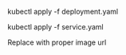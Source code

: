 

kubectl apply -f deployment.yaml

kubectl apply -f service.yaml

Replace with proper image url

    
